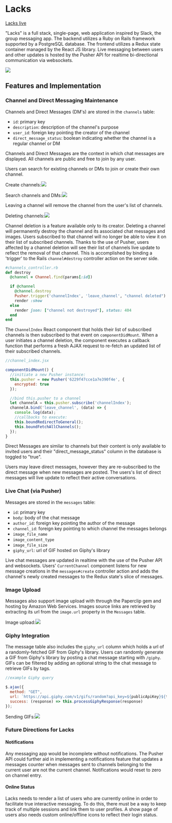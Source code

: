 # Lacks

[Lacks live](https://lacks.herokuapp.com)

"Lacks" is a full stack, single-page, web application inspired by Slack, the group messaging app.
The backend utilizes a Ruby on Rails framework supported by a PostgreSQL database.
The frontend utilizes a Redux state container managed by the React JS library.
Live messaging between users and other updates is hosted by the Pusher API for realtime bi-directional communication via websockets.

![](app/assets/images/production_readme_gifs/livemessaging.gif)

## Features and Implementation

### Channel and Direct Messaging Maintenance

Channels and Direct Messages (DM's) are stored in the `channels` table:

  - `id`: primary key
  - `description`: description of the channel's purpose
  - `user_id`: foreign key pointing the creator of the channel
  - `direct_message_status`: boolean indicating whether the channel is a regular channel or DM

Channels and Direct Messages are the context in which chat messages are displayed. All channels are public and free to join by any user.

Users can search for existing channels or DMs to join or create their own channel.

Create channels:![](./app/assets/images/production_readme_gifs/createchannel.gif)

Search channels and DMs:![](./app/assets/images/production_readme_gifs/searchchannels.gif)

Leaving a channel will remove the channel from the user's list of channels.

Deleting channels:![](./app/assets/images/production_readme_gifs/deletechannel.gif)

Channel deletion is a feature available only to its creator. Deleting a channel will permanently destroy the channel and its associated chat messages and images. Users subscribed to that channel will no longer be able to view it on their list of subscribed channels. Thanks to the use of Pusher, users affected by a channel deletion will see their list of channels live update to reflect the removal of that channel. This is accomplished by binding a 'trigger' to the Rails `channel#destroy` controller action on the server side.

```ruby
#channels_controller.rb
def destroy
  @channel = Channel.find(params[:id])

  if @channel
    @channel.destroy
    Pusher.trigger('channelIndex', 'leave_channel', "channel deleted")
    render :show
  else
    render json: ["channel not destroyed"], status: 404
  end
end
```
The `ChannelIndex` React component that holds their list of subscribed channels is then subscribed to that event on `componentDidMount`. When a user initiates a channel deletion, the component executes a callback function that performs a fresh AJAX request to re-fetch an updated list of their subscribed channels.
```javascript
//channel_index.jsx

componentDidMount() {
  //initiate a new Pusher instance:
  this.pusher = new Pusher('6229f47cce1a7e390f4e', {
    encrypted: true
  });

  //bind this.pusher to a channel
  let channelA = this.pusher.subscribe('channelIndex');
  channelA.bind('leave_channel', (data) => {
    console.log(data);
    //callbacks to execute:
    this.boundRedirectToGeneral();
    this.boundFetchAllChannels();
  });
}
```

Direct Messages are similar to channels but their content is only available to invited users and their "direct_message_status" column in the database is toggled to "true".

Users may leave direct messages, however they are re-subscribed to the direct message when new messages are posted. The users's list of direct messages will live update to reflect their active conversations.

### Live Chat (via Pusher)

Messages are stored in the `messages` table:

- `id`: primary key
- `body`: body of the chat message
- `author_id`: foreign key pointing the author of the message
- `channel_id`: foreign key pointing to which channel the messages belongs
- `image_file_name`
- `image_content_type`
- `image_file_size`
- `giphy_url`: url of GIF hosted on Giphy's library

Live chat messages are updated in realtime with the use of the Pusher API and websockets. Users' `CurrentChannel` component listens for new message creations in the `messages#create` controller action and adds the channel's newly created messages to the Redux state's slice of messages.

### Image Upload

Messages also support image upload with through the Paperclip gem and hosting by Amazon Web Services. Images source links are retrieved by extracting its url from the `image.url` property in the `Messages` table.

Image upload:![](./app/assets/images/production_readme_gifs/imageupload.gif)


### Giphy Integration

The message table also includes the `giphy_url` column which holds a url of a randomly-fetched GIF from Giphy's library. Users can randomly generate a GIF from Giphy's library by posting a chat message starting with `/giphy`. GIFs can be filtered by adding an optional string to the chat message to retrieve GIFs by tags.


```javascript
//example Giphy query

$.ajax({
  method: "GET",
  url: `https://api.giphy.com/v1/gifs/random?api_key=${publicApiKey}${tagName}${rating}`,
  success: (response) => this.processGiphyResponse(response)
});
```

Sending GIFs:![](app/assets/images/production_readme_gifs/giphy.gif)

### Future Directions for Lacks

#### Notifications

Any messaging app would be incomplete without notifications. The Pusher API
could further aid in implementing a notifications feature that updates a messages counter when messages sent to channels belonging to the current user are not the current channel. Notifications would reset to zero on channel entry.

#### Online Status

Lacks needs to render a list of users who are currently online in order to facilitate true interactive messaging. To do this, there must be a way to keep track of multiple sessions and link them to user profiles. A show page of users also needs custom online/offline icons to reflect their login status.

